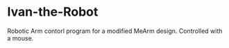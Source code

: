# Ivan-the-Robot

Robotic Arm contorl program for a modified MeArm design.  Controlled with a mouse.  
